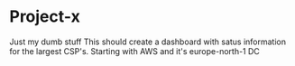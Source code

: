 # Project-x
Just my dumb stuff
This should create a dashboard with satus information for the largest CSP's.
Starting with AWS and it's europe-north-1 DC
